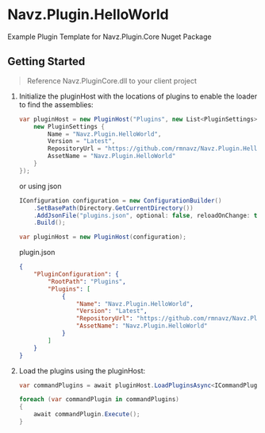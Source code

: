 # Navz.Plugin.HelloWorld
Example Plugin Template for Navz.Plugin.Core Nuget Package

## Getting Started

> Reference Navz.PluginCore.dll to your client project

1. Initialize the pluginHost with the locations of plugins to enable the loader to find the assemblies:

    ```csharp
    var pluginHost = new PluginHost("Plugins", new List<PluginSettings> {
        new PluginSettings {
            Name = "Navz.Plugin.HelloWorld",
            Version = "Latest",
            RepositoryUrl = "https://github.com/rmnavz/Navz.Plugin.HelloWorld",
            AssetName = "Navz.Plugin.HelloWorld"
        }
    });
    ```
    or using json

    ```csharp
    IConfiguration configuration = new ConfigurationBuilder()
        .SetBasePath(Directory.GetCurrentDirectory())
        .AddJsonFile("plugins.json", optional: false, reloadOnChange: true)
        .Build();

    var pluginHost = new PluginHost(configuration);
    ```

    plugin.json
    ```json
    {
        "PluginConfiguration": {
            "RootPath": "Plugins",
            "Plugins": [
                {
                    "Name": "Navz.Plugin.HelloWorld",
                    "Version": "Latest",
                    "RepositoryUrl": "https://github.com/rmnavz/Navz.Plugin.HelloWorld",
                    "AssetName": "Navz.Plugin.HelloWorld"
                }
            ]
        }
    }
    ```

2. Load the plugins using the pluginHost:

    ```csharp
    var commandPlugins = await pluginHost.LoadPluginsAsync<ICommandPlugin>();

    foreach (var commandPlugin in commandPlugins)
    {
        await commandPlugin.Execute();
    }
    ```